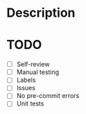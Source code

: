 # Description

# TODO

- [ ] Self-review
- [ ] Manual testing
- [ ] Labels
- [ ] Issues
- [ ] No pre-commit errors
- [ ] Unit tests
